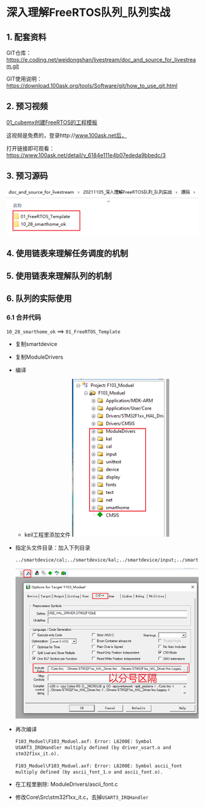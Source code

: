 # 深入理解FreeRTOS队列_队列实战

## 1. 配套资料

GIT仓库：https://e.coding.net/weidongshan/livestream/doc_and_source_for_livestream.git

GIT使用说明：https://download.100ask.org/tools/Software/git/how_to_use_git.html



## 2. 预习视频

[01_cubemx创建FreeRTOS的工程模板](https://www.100ask.net/detail/v_6184e111e4b07ededa9bbedc/3)

这视频是免费的，登录http://www.100ask.net后，

打开链接即可观看：https://www.100ask.net/detail/v_6184e111e4b07ededa9bbedc/3



## 3. 预习源码

![image-20211105165149895](pic/queue/01_source.png)



## 4. 使用链表来理解任务调度的机制



## 5. 使用链表来理解队列的机制



## 6. 队列的实际使用

### 6.1 合并代码

`10_28_smarthome_ok` ==> `01_FreeRTOS_Template`

* 复制smartdevice
* 复制ModuleDrivers
* 编译
  * keil工程里添加文件
    ![image-20211106150957016](pic/queue/02_keil.png)

* 指定头文件目录：加入下列目录

  ```shell
  ../smartdevice/cal;../smartdevice/kal;../smartdevice/input;../smartdevice/unittest;../smartdevice/device;../smartdevice/device/display;../smartdevice/config;../smartdevice/fonts;../smartdevice/text;../smartdevice/net;../smartdevice/device/uart;../smartdevice/smarthome
  ```

  ![image-20211106151821740](pic/queue/03_add_inc.png)

* 再次编译

  ```shell
  F103_Moduel\F103_Moduel.axf: Error: L6200E: Symbol USART3_IRQHandler multiply defined (by driver_usart.o and stm32f1xx_it.o).
  
  F103_Moduel\F103_Moduel.axf: Error: L6200E: Symbol ascii_font multiply defined (by ascii_font_1.o and ascii_font.o).
  ```

* 在工程里删除: ModuleDrivers/ascii_font.c

* 修改Core\Src\stm32f1xx_it.c，去掉`USART3_IRQHandler`